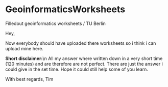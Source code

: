 # GeoinformaticsWorksheets
Filledout geoinformatics worksheets / TU Berlin

Hey,

Now everybody should have uploaded there worksheets so i think i can upload mine here.

**Short disclaimer:**\n
All my answer where written down in a very short time (120 minutes) and are therefore are not perfect. There are just the answer i could give in the set time.
Hope it could still help some of you learn.

With best regards,
Tim

